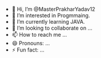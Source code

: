 - 👋 Hi, I’m @MasterPrakharYadav12
- 👀 I’m interested in Progmmaing.
- 🌱 I’m currently learning JAVA.
- 💞️ I’m looking to collaborate on ...
- 📫 How to reach me ...
- 😄 Pronouns: ...
- ⚡ Fun fact: ...

<!---
MasterPrakharYadav12/MasterPrakharYadav12 is a ✨ special ✨ repository because its `README.md` (this file) appears on your GitHub profile.
You can click the Preview link to take a look at your changes.
--->
